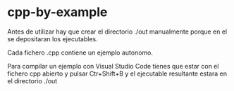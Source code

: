 # cpp-by-example

Antes de utilizar hay que crear el directorio ./out manualmente porque en el se depositaran los ejecutables.

Cada fichero .cpp contiene un ejemplo autonomo.

Para compilar un ejemplo con Visual Studio Code tienes que estar con el fichero cpp abierto y pulsar Ctr+Shift+B y el ejecutable resultante estara en el directorio ./out
